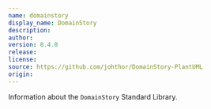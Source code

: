 ```yaml
---
name: domainstory
display_name: DomainStory
description: 
author: 
version: 0.4.0
release: 
license: 
source: https://github.com/johthor/DomainStory-PlantUML
origin: 
---
```


Information about the `DomainStory` Standard Library.
